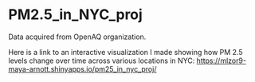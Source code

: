# PM2.5_in_NYC_proj
Data acquired from OpenAQ organization.

Here is a link to an interactive visualization I made showing how PM 2.5 levels change over time across various locations in NYC:
https://mlzor9-maya-arnott.shinyapps.io/pm25_in_nyc_proj/ 
